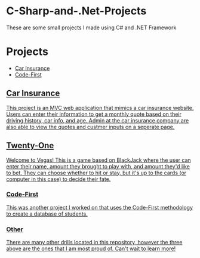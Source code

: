 # C-Sharp-and-.Net-Projects

These are some small projects I made using C# and .NET Framework

<h1>Projects</h1>
  <p><ul>
    <li><a href="https://github.com/Vransom/C-Sharp-and-.Net-Projects/tree/main/CarInsurance">Car Insurance</a></li>
    <li><a href="https://github.com/Vransom/C-Sharp-and-.Net-Projects/tree/main/TwentyOne>Twenty-One</a></li>
    <li><a href="https://github.com/Vransom/C-Sharp-and-.Net-Projects/tree/main/FinalChallengeSubmission">Code-First</li>
  </ul></p>

<h2>Car Insurance</h2>
<p> This project is an MVC web application that mimics a car insurance website. Users can enter their information to get a monthly quote based on their driving history, car info, and age. Admin at the car insurance company are also able to view the quotes and custmer inputs on a seperate page.</p>

<h2>Twenty-One</h2>
<p>Welcome to Vegas! This is a game based on BlackJack where the user can enter their name, amount they brought to play with, and amount they'd like to bet. They can choose whether to hit or stay, but it's up to the cards (or computer in this case) to decide their fate.</p>

<h3>Code-First</h3>
<p>This was another project I worked on that uses the Code-First methodology to create a database of students.</p>

<h3>Other</h3>
<p>There are many other drills located in this repository, however the three above are the ones that I am most proud of. Can't wait to learn more!</p>
